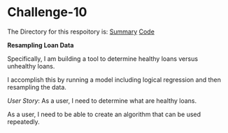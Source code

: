 # Challenge-10
The Directory for this respoitory is:
[Summary](https://github.com/mimisull/Challenge-12/blob/main/README.md)
[Code](https://github.com/mimisull/Challenge-12/blob/main/credit_risk_resampling.ipynb)

**Resampling Loan Data**

Specifically, I am building a tool to determine healthy loans versus unhealthy loans.

I accomplish this by running a model including logical regression and then resampling the data.

*User Story*:
As a user, I need to determine what are healthy loans.

As a user, I need to be able to create an algorithm that can be used repeatedly.

